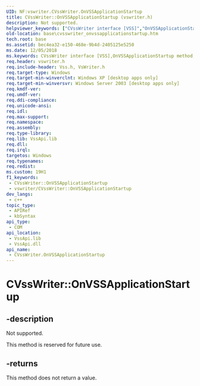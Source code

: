 ```yaml
---
UID: NF:vswriter.CVssWriter.OnVSSApplicationStartup
title: CVssWriter::OnVSSApplicationStartup (vswriter.h)
description: Not supported.
helpviewer_keywords: ["CVssWriter interface [VSS]","OnVSSApplicationStartup method","CVssWriter.OnVSSApplicationStartup","CVssWriter::OnVSSApplicationStartup","OnVSSApplicationStartup","OnVSSApplicationStartup method [VSS]","OnVSSApplicationStartup method [VSS]","CVssWriter interface","_win32_cvsswriter_onvssapplicationstartup","base.cvsswriter_onvssapplicationstartup","vswriter/CVssWriter::OnVSSApplicationStartup"]
old-location: base\cvsswriter_onvssapplicationstartup.htm
tech.root: base
ms.assetid: bec4ea32-e150-468e-9b4d-2405125e5250
ms.date: 12/05/2018
ms.keywords: CVssWriter interface [VSS],OnVSSApplicationStartup method, CVssWriter.OnVSSApplicationStartup, CVssWriter::OnVSSApplicationStartup, OnVSSApplicationStartup, OnVSSApplicationStartup method [VSS], OnVSSApplicationStartup method [VSS],CVssWriter interface, _win32_cvsswriter_onvssapplicationstartup, base.cvsswriter_onvssapplicationstartup, vswriter/CVssWriter::OnVSSApplicationStartup
req.header: vswriter.h
req.include-header: Vss.h, VsWriter.h
req.target-type: Windows
req.target-min-winverclnt: Windows XP [desktop apps only]
req.target-min-winversvr: Windows Server 2003 [desktop apps only]
req.kmdf-ver: 
req.umdf-ver: 
req.ddi-compliance: 
req.unicode-ansi: 
req.idl: 
req.max-support: 
req.namespace: 
req.assembly: 
req.type-library: 
req.lib: VssApi.lib
req.dll: 
req.irql: 
targetos: Windows
req.typenames: 
req.redist: 
ms.custom: 19H1
f1_keywords:
 - CVssWriter::OnVSSApplicationStartup
 - vswriter/CVssWriter::OnVSSApplicationStartup
dev_langs:
 - c++
topic_type:
 - APIRef
 - kbSyntax
api_type:
 - COM
api_location:
 - VssApi.lib
 - VssApi.dll
api_name:
 - CVssWriter.OnVSSApplicationStartup
---
```


# CVssWriter::OnVSSApplicationStartup


## -description

Not supported.

This method is reserved for future use.



## -returns

This method does not return a value.

